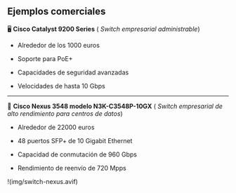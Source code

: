## Ejemplos comerciales

🖥️ **Cisco Catalyst 9200 Series**   ( _Switch empresarial administrable_)

- Alrededor de los 1000 euros

- Soporte para PoE+

- Capacidades de seguridad avanzadas

- Velocidades de hasta 10 Gbps

-----------------------------


🔌 **Cisco Nexus 3548 modelo N3K-C3548P-10GX**   ( _Switch empresarial de alto rendimiento para centros de datos_)

- Alrededor de 22000 euros

- 48 puertos SFP+ de 10 Gigabit Ethernet

- Capacidad de conmutación de 960 Gbps

- Rendimiento de reenvío de 720 Mpps

!(img/switch-nexus.avif)
